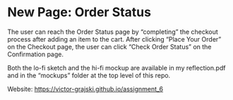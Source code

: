 # New Page: Order Status
The user can reach the Order Status page by “completing” the checkout process after adding an item to the cart. After clicking “Place Your Order” on the Checkout page, the user can click “Check Order Status” on the Confirmation page.

Both the lo-fi sketch and the hi-fi mockup are available in my reflection.pdf and in the “mockups” folder at the top level of this repo.

Website: https://victor-grajski.github.io/assignment_6
